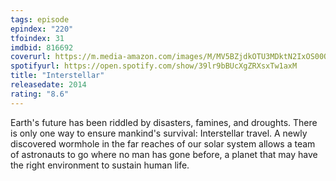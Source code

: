 ```yaml
---
tags: episode
epindex: "220"
tfoindex: 31
imdbid: 816692
coverurl: https://m.media-amazon.com/images/M/MV5BZjdkOTU3MDktN2IxOS00OGEyLWFmMjktY2FiMmZkNWIyODZiXkEyXkFqcGdeQXVyMTMxODk2OTU@._V1_SY300_CR0,0,202,300_.jpg
spotifyurl: https://open.spotify.com/show/39lr9bBUcXgZRXsxTw1axM
title: "Interstellar"
releasedate: 2014
rating: "8.6"
---
```


Earth's future has been riddled by disasters, famines, and droughts. There is only one way to ensure mankind's survival: Interstellar travel. A newly discovered wormhole in the far reaches of our solar system allows a team of astronauts to go where no man has gone before, a planet that may have the right environment to sustain human life.